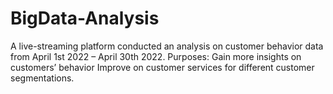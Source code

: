 # BigData-Analysis
A live-streaming platform conducted an analysis on customer behavior data from April 1st 2022 – April 30th 2022. Purposes: Gain more insights on customers’ behavior Improve on customer services for different customer segmentations.
